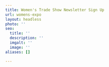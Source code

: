 ```yaml
---
title: Women's Trade Show Newsletter Sign Up
url: womens-expo
layout: headless
photo: ''
seo:
  title: ''
  description: ''
  imgalt: ''
  image: ''
aliases: []

---
```

<script type="text/javascript" src="https://form.jotform.com/jsform/200605509348150"></script>